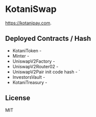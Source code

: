 # KotaniSwap

https://kotanipay.com.

## Deployed Contracts / Hash

- KotaniToken - 
- Minter - 
- UniswapV2Factory - 
- UniswapV2Router02 - 
- UniswapV2Pair init code hash - `
- InvestorsVault - 
- KotaniTreasury - 

## License

MIT